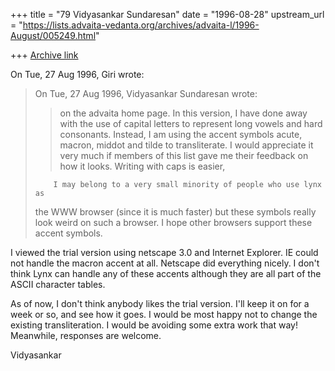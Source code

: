 +++
title = "79 Vidyasankar Sundaresan"
date = "1996-08-28"
upstream_url = "https://lists.advaita-vedanta.org/archives/advaita-l/1996-August/005249.html"

+++
[Archive link](https://lists.advaita-vedanta.org/archives/advaita-l/1996-August/005249.html)

On Tue, 27 Aug 1996, Giri wrote:

> On Tue, 27 Aug 1996, Vidyasankar Sundaresan wrote:
>
> > on the advaita home page. In this version, I have done away with the use
> > of capital letters to represent long vowels and hard consonants. Instead,
> > I am using the accent symbols acute, macron, middot and tilde to
> > transliterate. I would appreciate it very much if members of this list
> > gave me their feedback on how it looks. Writing with caps is easier,
>
>         I may belong to a very small minority of people who use lynx as
> the WWW browser (since it is much faster) but these symbols really look
> weird on such a browser. I hope other browsers support these accent symbols.


I viewed the trial version using netscape 3.0 and Internet Explorer. IE
could not handle the macron accent at all. Netscape did everything nicely.
I don't think Lynx can handle any of these accents although they are all
part of the ASCII character tables.

As of now, I don't think anybody likes the trial version. I'll keep it on
for a week or so, and see how it goes. I would be most happy not to change
the existing transliteration. I would be avoiding some extra work that
way! Meanwhile, responses are welcome.

Vidyasankar

